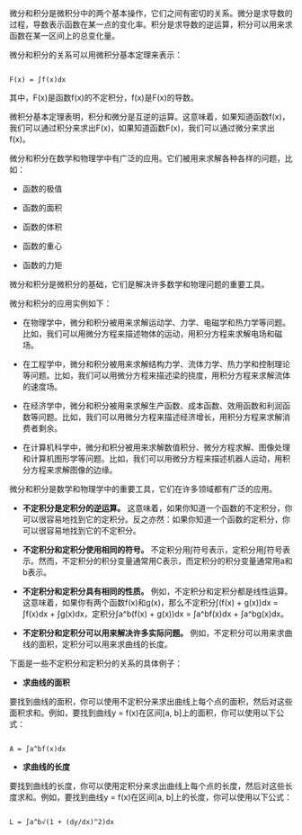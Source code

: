 微分和积分是微积分中的两个基本操作，它们之间有密切的关系。微分是求导数的过程，导数表示函数在某一点的变化率。积分是求导数的逆运算，积分可以用来求函数在某一区间上的总变化量。

  

微分和积分的关系可以用微积分基本定理来表示：

  

```

F(x) = ∫f(x)dx

```

  

其中，F(x)是函数f(x)的不定积分，f(x)是F(x)的导数。

  

微积分基本定理表明，积分和微分是互逆的运算。这意味着，如果知道函数f(x)，我们可以通过积分来求出F(x)，如果知道函数F(x)，我们可以通过微分来求出f(x)。

  

微分和积分在数学和物理学中有广泛的应用。它们被用来求解各种各样的问题，比如：

  

* 函数的极值

* 函数的面积

* 函数的体积

* 函数的重心

* 函数的力矩

  

微分和积分是微积分的基础，它们是解决许多数学和物理问题的重要工具。

  

微分和积分的应用实例如下：

  

* 在物理学中，微分和积分被用来求解运动学、力学、电磁学和热力学等问题。比如，我们可以用微分方程来描述物体的运动，用积分方程来求解电场和磁场。

* 在工程学中，微分和积分被用来求解结构力学、流体力学、热力学和控制理论等问题。比如，我们可以用微分方程来描述梁的挠度，用积分方程来求解流体的速度场。

* 在经济学中，微分和积分被用来求解生产函数、成本函数、效用函数和利润函数等问题。比如，我们可以用微分方程来描述经济增长，用积分方程来求解消费者剩余。

* 在计算机科学中，微分和积分被用来求解数值积分、微分方程求解、图像处理和计算机图形学等问题。比如，我们可以用微分方程来描述机器人运动，用积分方程来求解图像的边缘。

  

微分和积分是数学和物理学中的重要工具，它们在许多领域都有广泛的应用。

* **不定积分是定积分的逆运算。** 这意味着，如果你知道一个函数的不定积分，你可以很容易地找到它的定积分。反之亦然：如果你知道一个函数的定积分，你可以很容易地找到它的不定积分。

* **不定积分和定积分使用相同的符号。** 不定积分用∫符号表示，定积分用∫符号表示。然而，不定积分的积分变量通常用C表示，而定积分的积分变量通常用a和b表示。

* **不定积分和定积分具有相同的性质。** 例如，不定积分和定积分都是线性运算。这意味着，如果你有两个函数f(x)和g(x)，那么不定积分∫(f(x) + g(x))dx = ∫f(x)dx + ∫g(x)dx，定积分∫a^b(f(x) + g(x))dx = ∫a^bf(x)dx + ∫a^bg(x)dx。

* **不定积分和定积分可以用来解决许多实际问题。** 例如，不定积分可以用来求曲线的面积，定积分可以用来求曲线的长度。

  

下面是一些不定积分和定积分的关系的具体例子：

  

* **求曲线的面积**

  

要找到曲线的面积，你可以使用不定积分来求出曲线上每个点的面积，然后对这些面积求和。例如，要找到曲线y = f(x)在区间[a, b]上的面积，你可以使用以下公式：

  

```

A = ∫a^bf(x)dx

```

  

* **求曲线的长度**

  

要找到曲线的长度，你可以使用定积分来求出曲线上每个点的长度，然后对这些长度求和。例如，要找到曲线y = f(x)在区间[a, b]上的长度，你可以使用以下公式：

  

```

L = ∫a^b√(1 + (dy/dx)^2)dx

```


